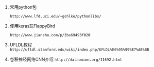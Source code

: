 1. 常用python包

    `http://www.lfd.uci.edu/~gohlke/pythonlibs/`

2. 使用keras玩FlappyBird

    `http://www.jianshu.com/p/3ba69493f020`
3. UFLDL教程
    `http://ufldl.stanford.edu/wiki/index.php/UFLDL%E6%95%99%E7%A8%8B`

4. 卷积神经网络CNN介绍
    `http://dataunion.org/11692.html`